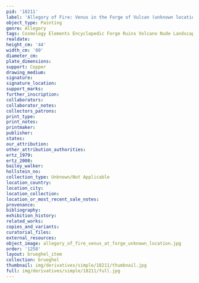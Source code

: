 ```yaml
---
pid: '18211'
label: 'Allegory of Fire: Venus in the Forge of Vulcan (unknown location)'
object_type: Painting
genre: Allegory
tags: Cosmology Elements Encyclopedic Forge Ruins Volcano Nude Landscape Armor
realdate: 
height_cm: '44'
width_cm: '80'
diameter_cm: 
plate_dimensions: 
support: Copper
drawing_medium: 
signature: 
signature_location: 
support_marks: 
further_inscription: 
collaborators: 
collaborator_notes: 
collectors_patrons: 
print_type: 
print_notes: 
printmaker: 
publisher: 
states: 
our_attribution: 
other_attribution_authorities: 
ertz_1979: 
ertz_2008: 
bailey_walker: 
hollstein_no: 
collection_type: Unknown/Not Applicable
location_country: 
location_city: 
location_collection: 
location_or_most_recent_sale_notes: 
provenance: 
bibliography: 
exhibition_history: 
related_works: 
copies_and_variants: 
curatorial_files: 
external_resources: 
object_image: allegory_of_fire_venus_at_forge_unknown_location.jpg
order: '1258'
layout: brueghel_item
collection: brueghel
thumbnail: img/derivatives/simple/18211/thumbnail.jpg
full: img/derivatives/simple/18211/full.jpg
---
```

